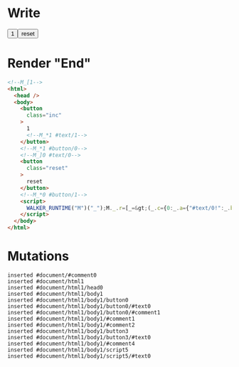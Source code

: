 # Write
  <!--M_[1--><button class=inc>1<!--M_*1 #text/1--></button><!--M_*1 #button/0--><!--M_]0 #text/0--><button class=reset>reset</button><!--M_*0 #button/1--><script>WALKER_RUNTIME("M")("_");M._.r=[_=>(_.c={0:_.a={"#text/0!":_.b={x:1},"#text/0(":_._["packages/translator-tags/src/__tests__/fixtures/dynamic-tag-var-assignment/components/counter.marko"]},1:_.b},_.b["/"]=_._["packages/translator-tags/src/__tests__/fixtures/dynamic-tag-var-assignment/template.marko_0_count"](_.a),_.b["@"]=_._["packages/translator-tags/src/__tests__/fixtures/dynamic-tag-var-assignment/components/counter.marko_0/valueChange"](_.b),_.c),1,"packages/translator-tags/src/__tests__/fixtures/dynamic-tag-var-assignment/components/counter.marko_0_x",0,"packages/translator-tags/src/__tests__/fixtures/dynamic-tag-var-assignment/template.marko_0",0];M._.w()</script>


# Render "End"
```html
<!--M_[1-->
<html>
  <head />
  <body>
    <button
      class="inc"
    >
      1
      <!--M_*1 #text/1-->
    </button>
    <!--M_*1 #button/0-->
    <!--M_]0 #text/0-->
    <button
      class="reset"
    >
      reset
    </button>
    <!--M_*0 #button/1-->
    <script>
      WALKER_RUNTIME("M")("_");M._.r=[_=&gt;(_.c={0:_.a={"#text/0!":_.b={x:1},"#text/0(":_._["packages/translator-tags/src/__tests__/fixtures/dynamic-tag-var-assignment/components/counter.marko"]},1:_.b},_.b["/"]=_._["packages/translator-tags/src/__tests__/fixtures/dynamic-tag-var-assignment/template.marko_0_count"](_.a),_.b["@"]=_._["packages/translator-tags/src/__tests__/fixtures/dynamic-tag-var-assignment/components/counter.marko_0/valueChange"](_.b),_.c),1,"packages/translator-tags/src/__tests__/fixtures/dynamic-tag-var-assignment/components/counter.marko_0_x",0,"packages/translator-tags/src/__tests__/fixtures/dynamic-tag-var-assignment/template.marko_0",0];M._.w()
    </script>
  </body>
</html>
```

# Mutations
```
inserted #document/#comment0
inserted #document/html1
inserted #document/html1/head0
inserted #document/html1/body1
inserted #document/html1/body1/button0
inserted #document/html1/body1/button0/#text0
inserted #document/html1/body1/button0/#comment1
inserted #document/html1/body1/#comment1
inserted #document/html1/body1/#comment2
inserted #document/html1/body1/button3
inserted #document/html1/body1/button3/#text0
inserted #document/html1/body1/#comment4
inserted #document/html1/body1/script5
inserted #document/html1/body1/script5/#text0
```